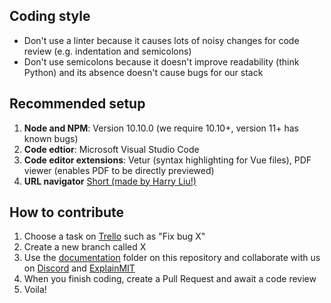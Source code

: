 ## Coding style
- Don't use a linter because it causes lots of noisy changes for code review (e.g. indentation and semicolons) 
- Don't use semicolons because it doesn't improve readability (think Python) and its absence doesn't cause bugs for our stack

## Recommended setup
1. **Node and NPM**: Version 10.10.0 (we require 10.10+, version 11+ has known bugs) 
2. **Code edtior**: Microsoft Visual Studio Code 
3. **Code editor extensions**: Vetur (syntax highlighting for Vue files), PDF viewer (enables PDF to be directly previewed) 
3. **URL navigator** [Short (made by Harry Liu!)](https://chrome.google.com/webstore/detail/short/hoobjcdfefnngjeepgjkiojpcicciihc)

## How to contribute
1. Choose a task on [Trello](https://trello.com/b/2VdWvqBJ/explainmit) such as "Fix bug X" 
2. Create a new branch called X 
3. Use the [documentation](/documentation) folder on this repository and collaborate with us on [Discord](https://discord.gg/dypDkaq) and [ExplainMIT](https://explain.mit.edu/ExplainMIT%20Team/questions)
3. When you finish coding, create a Pull Request and await a code review
4. Voila!
